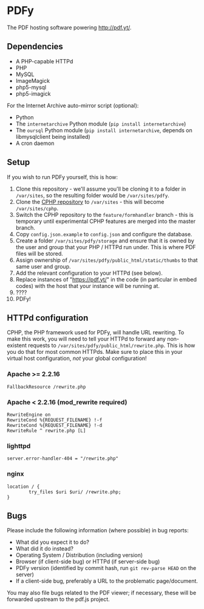 PDFy
=====

The PDF hosting software powering http://pdf.yt/.

## Dependencies

* A PHP-capable HTTPd
* PHP
* MySQL
* ImageMagick
* php5-mysql
* php5-imagick

For the Internet Archive auto-mirror script (optional):

* Python
* The `internetarchive` Python module (`pip install internetarchive`)
* The `oursql` Python module (`pip install internetarchive`, depends on libmysqlclient being installed)
* A cron daemon

## Setup

If you wish to run PDFy yourself, this is how:

1. Clone this repository - we'll assume you'll be cloning it to a folder in `/var/sites`, so the resulting folder would be `/var/sites/pdfy`.
2. Clone the [CPHP repository](https://github.com/joepie91/cphp) to `/var/sites` - this will become `/var/sites/cphp`.
3. Switch the CPHP repository to the `feature/formhandler` branch - this is temporary until experimental CPHP features are merged into the master branch.
4. Copy `config.json.example` to `config.json` and configure the database.
5. Create a folder `/var/sites/pdfy/storage` and ensure that it is owned by the user and group that your PHP / HTTPd run under. This is where PDF files will be stored.
6. Assign ownership of `/var/sites/pdfy/public_html/static/thumbs` to that same user and group.
7. Add the relevant configuration to your HTTPd (see below).
8. Replace instances of "https://pdf.yt/" in the code (in particular in embed codes) with the host that your instance will be running at.
9. ????
10. PDFy!

## HTTPd configuration

CPHP, the PHP framework used for PDFy, will handle URL rewriting. To make this work, you will need to tell your HTTPd to forward any non-existent requests to `/var/sites/pdfy/public_html/rewrite.php`. This is how you do that for most common HTTPds. Make sure to place this in your virtual host configuration, *not* your global configuration!

### Apache >= 2.2.16

```
FallbackResource /rewrite.php
```

### Apache < 2.2.16 (mod_rewrite required)

```
RewriteEngine on
RewriteCond %{REQUEST_FILENAME} !-f
RewriteCond %{REQUEST_FILENAME} !-d
RewriteRule ^ rewrite.php [L]
```

### lighttpd

```
server.error-handler-404 = "/rewrite.php"
```

### nginx

```
location / {
		try_files $uri $uri/ /rewrite.php;
}
```

## Bugs

Please include the following information (where possible) in bug reports:

* What did you expect it to do?
* What did it do instead?
* Operating System / Distribution (including version)
* Browser (if client-side bug) or HTTPd (if server-side bug)
* PDFy version (identified by commit hash, run `git rev-parse HEAD` on the server)
* If a client-side bug, preferably a URL to the problematic page/document.

You may also file bugs related to the PDF viewer; if necessary, these will be forwarded upstream to the pdf.js project.